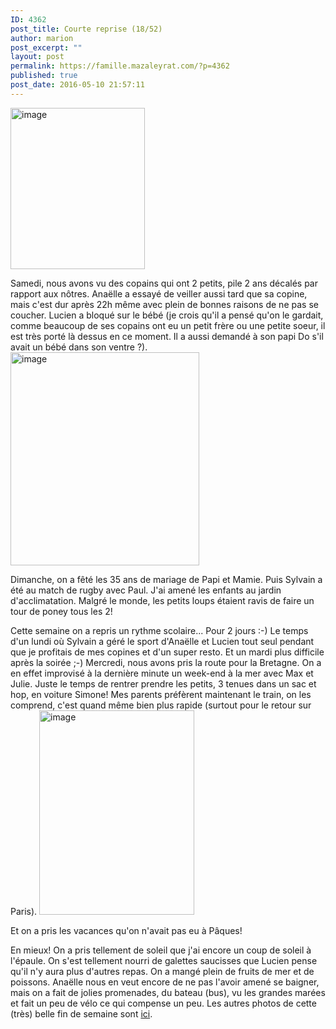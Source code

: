 ```yaml
---
ID: 4362
post_title: Courte reprise (18/52)
author: marion
post_excerpt: ""
layout: post
permalink: https://famille.mazaleyrat.com/?p=4362
published: true
post_date: 2016-05-10 21:57:11
---
```

<a href="http://famille.mazaleyrat.com/wordpress/wp-content/uploads/2016/05/wpid-wp-1462911007882.jpg"><img class="alignright " title="wp-1462911007882" src="http://famille.mazaleyrat.com/wordpress/wp-content/uploads/2016/05/wpid-wp-1462911007882.jpg" alt="image" width="215" height="258" /></a>

Samedi, nous avons vu des copains qui ont 2 petits, pile 2 ans décalés par rapport aux nôtres. Anaëlle a essayé de veiller aussi tard que sa copine, mais c'est dur après 22h même avec plein de bonnes raisons de ne pas se coucher. Lucien a bloqué sur le bébé (je crois qu'il a pensé qu'on le gardait, comme beaucoup de ses copains ont eu un petit frère ou une petite soeur, il est très porté là dessus en ce moment. Il a aussi demandé à son papi Do s'il avait un bébé dans son ventre ?).
<a href="http://famille.mazaleyrat.com/wordpress/wp-content/uploads/2016/05/wpid-wp-1462911063695.jpg"><img class="alignleft " title="wp-1462911063695" src="http://famille.mazaleyrat.com/wordpress/wp-content/uploads/2016/05/wpid-wp-1462911063695.jpg" alt="image" width="302" height="341" /></a>

Dimanche, on a fêté les 35 ans de mariage de Papi et Mamie. Puis Sylvain a été au match de rugby avec Paul. J'ai amené les enfants au jardin d'acclimatation. Malgré le monde, les petits loups étaient ravis de faire un tour de poney tous les 2!

Cette semaine on a repris un rythme scolaire... Pour 2 jours :-)
Le temps d'un lundi où Sylvain a géré le sport d'Anaëlle et Lucien tout seul pendant que je profitais de mes copines et d'un super resto.
Et un mardi plus difficile après la soirée ;-)
Mercredi, nous avons pris la route pour la Bretagne. On a en effet improvisé à la dernière minute un week-end à la mer avec Max et Julie. Juste le temps de rentrer prendre les petits, 3 tenues dans un sac et hop, en voiture Simone! Mes parents préfèrent maintenant le train, on les comprend, c'est quand même bien plus rapide (surtout pour le retour sur Paris).
<a href="http://famille.mazaleyrat.com/wordpress/wp-content/uploads/2016/05/wpid-wp-1462911118098.jpg"><img class="alignright" title="wp-1462911118098" src="http://famille.mazaleyrat.com/wordpress/wp-content/uploads/2016/05/wpid-wp-1462911118098.jpg" alt="image" width="248" height="327" /></a>

Et on a pris les vacances qu'on n'avait pas eu à Pâques!

En mieux! On a pris tellement de soleil que j'ai encore un coup de soleil à l'épaule. On s'est tellement nourri de galettes saucisses que Lucien pense qu'il n'y aura plus d'autres repas. On a mangé plein de fruits de mer et de poissons. Anaëlle nous en veut encore de ne pas l'avoir amené se baigner, mais on a fait de jolies promenades, du bateau (bus), vu les grandes marées et fait un peu de vélo ce qui compense un peu.
Les autres photos de cette (très) belle fin de semaine sont <a href="https://goo.gl/photos/KztYN9aYskcSAZRR7">ici</a>.
